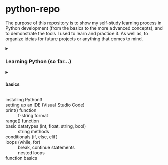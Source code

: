 <html>
    <head>
        <style>
            div.a{
                text-indent: 20px;
            }
            div.b{
                text-indent: 40px;
            }
            div.c{
                text-indent: 60px;
            }
        </style>
    </head>
    <body>
        <h1> python-repo </h1>
        <p>
            The purpose of this repository is to show my self-study learning process in Python development 
            (from the basics to the more advanced concepts), and to demonstrate the tools I used to learn and 
            practice it. As well as, to organize ideias for future projects or anything that comes to mind.
        </p>
        <details><summary><h3> Learning Python (so far...) </h3></summary></details>        
        <details><summary><h4> basics </h4></summary></details>
            <dl>
                <dt class = "a"> installing Python3 </dt>      
                <dt class = "a"> setting up an IDE (Visual Studio Code) </dt>
                <dt class = "a"> print() function </dt>
                    <dd class = "b"> f-string format </dd>
                <dt class = "a"> range() function </dt>
                <dt class = "a"> basic datatypes (int, float, string, bool) </dt>
                    <dd class = "b"> string methods </dd>
                <dt class = "a"> conditionals (if, else, elif) </dt>
                <dt class = "a"> loops (while, for) </dt>
                    <dd class = "b"> break, continue statements <br> nested loops </dd>
                <dt class = "a"> function basics </dt>
            </dl>
    </body>
</html>